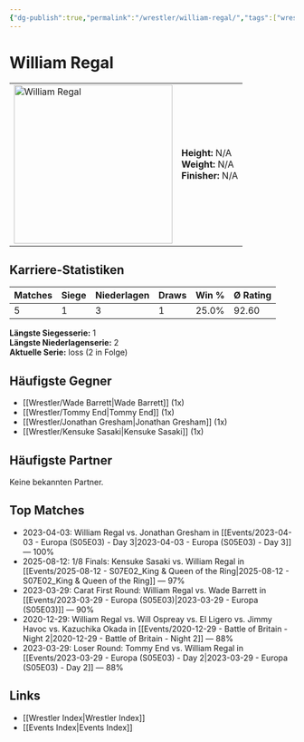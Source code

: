 ```yaml
---
{"dg-publish":true,"permalink":"/wrestler/william-regal/","tags":["wrestler"],"noteIcon":"","created":"2025-08-11T09:33:21.830+02:00"}
---
```



# William Regal

<table>
<tr>
<td><img src="William Regal.png" width="280" alt="William Regal"></td>
<td>
<b>Height:</b> N/A<br>
<b>Weight:</b> N/A<br>
<b>Finisher:</b> N/A<br>
</td>
</tr>
</table>

## Karriere-Statistiken

| Matches | Siege | Niederlagen | Draws | Win % | Ø Rating |
|---------|-------|-------------|-------|-------|-----------|
| 5 | 1 | 3 | 1 | 25.0% | 92.60 |

**Längste Siegesserie:** 1<br>**Längste Niederlagenserie:** 2<br>**Aktuelle Serie:** loss (2 in Folge)


## Häufigste Gegner
- [[Wrestler/Wade Barrett\|Wade Barrett]] (1x)
- [[Wrestler/Tommy End\|Tommy End]] (1x)
- [[Wrestler/Jonathan Gresham\|Jonathan Gresham]] (1x)
- [[Wrestler/Kensuke Sasaki\|Kensuke Sasaki]] (1x)

## Häufigste Partner
Keine bekannten Partner.

## Top Matches
- 2023-04-03: William Regal vs. Jonathan Gresham in [[Events/2023-04-03 - Europa (S05E03) - Day 3\|2023-04-03 - Europa (S05E03) - Day 3]] — 100%
- 2025-08-12: 1/8 Finals: Kensuke Sasaki vs. William Regal in [[Events/2025-08-12 - S07E02_King & Queen of the Ring\|2025-08-12 - S07E02_King & Queen of the Ring]] — 97%
- 2023-03-29: Carat First Round: William Regal vs. Wade Barrett in [[Events/2023-03-29 - Europa (S05E03)\|2023-03-29 - Europa (S05E03)]] — 90%
- 2020-12-29: William Regal vs. Will Ospreay vs. El Ligero vs. Jimmy Havoc vs. Kazuchika Okada in [[Events/2020-12-29 - Battle of Britain - Night 2\|2020-12-29 - Battle of Britain - Night 2]] — 88%
- 2023-03-29: Loser Round: Tommy End vs. William Regal in [[Events/2023-03-29 - Europa (S05E03) - Day 2\|2023-03-29 - Europa (S05E03) - Day 2]] — 88%

## Links
- [[Wrestler Index\|Wrestler Index]]
- [[Events Index\|Events Index]]
